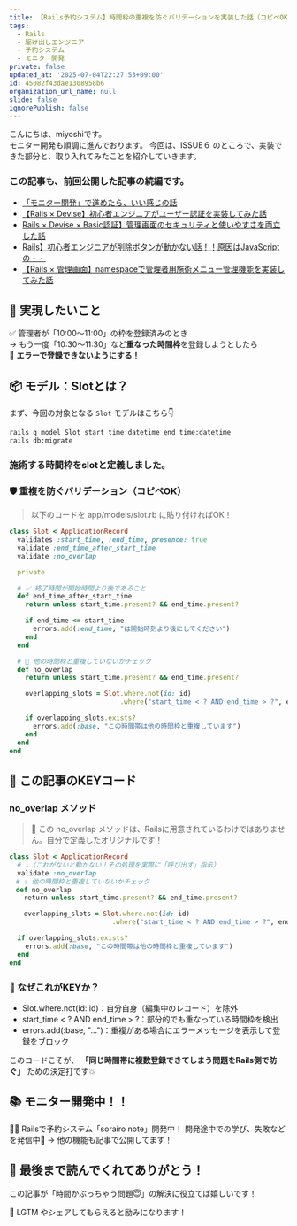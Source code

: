 ```yaml
---
title: 【Rails予約システム】時間枠の重複を防ぐバリデーションを実装した話（コピペOK）
tags:
  - Rails
  - 駆け出しエンジニア
  - 予約システム
  - モニター開発
private: false
updated_at: '2025-07-04T22:27:53+09:00'
id: 45082f43dae1308958b6
organization_url_name: null
slide: false
ignorePublish: false
---
```

こんにちは、miyoshiです。  
モニター開発も順調に進んでおります。
今回は、ISSUE６ のところで、実装できた部分と、取り入れてみたことを紹介していきます。

### この記事も、前回公開した記事の続編です。  
- [「モニター開発」で進めたら、いい感じの話](https://qiita.com/takumarider/items/6995a3bfef870a9eece7) 
- [【Rails × Devise】初心者エンジニアがユーザー認証を実装してみた話 ](https://qiita.com/takumarider/items/6ab1cc9c2109d7450052)
- [Rails × Devise × Basic認証】管理画面のセキュリティと使いやすさを両立した話
](https://qiita.com/takumarider/items/6c7565461a8ac531b84f)
- [Rails】初心者エンジニアが削除ボタンが動かない話！！原因はJavaScriptの・・](https://qiita.com/takumarider/items/a19a08e374e394d68f25)
- [【Rails × 管理画面】namespaceで管理者用施術メニュー管理機能を実装してみた話](https://qiita.com/takumarider/items/e68842122f68dc73e756)

## 🎯 実現したいこと

✅ 管理者が「10:00〜11:00」の枠を登録済みのとき  
→ もう一度「10:30〜11:30」など**重なった時間枠**を登録しようとしたら  
🚫 **エラーで登録できないようにする！**

## 📦 モデル：Slotとは？

まず、今回の対象となる `Slot` モデルはこちら👇

```bash
rails g model Slot start_time:datetime end_time:datetime
rails db:migrate
```
### 施術する時間枠を**slot**と定義しました。


### 🛡️ 重複を防ぐバリデーション（コピペOK）
>以下のコードを app/models/slot.rb に貼り付ければOK！

```ruby
class Slot < ApplicationRecord
  validates :start_time, :end_time, presence: true
  validate :end_time_after_start_time
  validate :no_overlap

  private

  # ✅ 終了時間が開始時間より後であること
  def end_time_after_start_time
    return unless start_time.present? && end_time.present?

    if end_time <= start_time
      errors.add(:end_time, "は開始時刻より後にしてください")
    end
  end

  # 🚫 他の時間枠と重複していないかチェック
  def no_overlap
    return unless start_time.present? && end_time.present?

    overlapping_slots = Slot.where.not(id: id)
                            .where("start_time < ? AND end_time > ?", end_time, start_time)

    if overlapping_slots.exists?
      errors.add(:base, "この時間帯は他の時間枠と重複しています")
    end
  end
end
```
## 🔑 この記事のKEYコード
### no_overlap メソッド
>💬 この no_overlap メソッドは、Railsに用意されているわけではありません。自分で定義したオリジナルです！
```ruby
class Slot < ApplicationRecord
  # ↓（これがないと動かない！その処理を実際に「呼び出す」指示）
  validate :no_overlap
　# ↓ 他の時間枠と重複していないかチェック
　def no_overlap
  　return unless start_time.present? && end_time.present?

  　overlapping_slots = Slot.where.not(id: id)
                          .where("start_time < ? AND end_time > ?", end_time, start_time)

  if overlapping_slots.exists?
    errors.add(:base, "この時間帯は他の時間枠と重複しています")
  end
end
```
### 🧠 なぜこれがKEYか？
- Slot.where.not(id: id)：自分自身（編集中のレコード）を除外
- start_time < ? AND end_time > ?：部分的でも重なっている時間枠を検出
- errors.add(:base, "...")：重複がある場合にエラーメッセージを表示して登録をブロック

このコードこそが、
**「同じ時間帯に複数登録できてしまう問題をRails側で防ぐ」**
ための決定打です💥


## 📚 モニター開発中！！
🧑‍💻 Railsで予約システム「sorairo note」開発中！
開発途中での学び、失敗などを発信中🌈
→ 他の機能も記事で公開してます！

## 🙌 最後まで読んでくれてありがとう！
この記事が「時間かぶっちゃう問題😇」の解決に役立てば嬉しいです！

🌟 LGTM やシェアしてもらえると励みになります！
